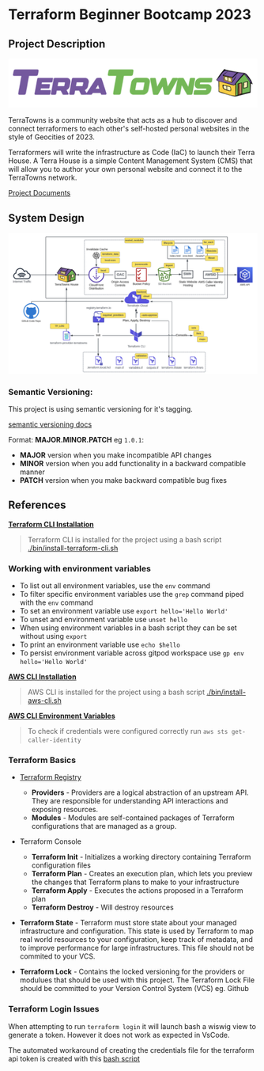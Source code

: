 # Terraform Beginner Bootcamp 2023

## Project Description

![TerraTowns](screenshots/Screenshot%202023-09-24%20at%201.30.19%20PM.png)

TerraTowns is a community website that acts as a hub to discover and connect terraformers to each other's self-hosted personal websites in the style of Geocities of 2023.

Terraformers will write the infrastructure as Code (IaC) to launch their Terra House.
A Terra House is a simple Content Management System (CMS) that will allow you to author your own personal website and connect it to the TerraTowns network.

[Project Documents](https://docs.google.com/document/d/1Ywh-7qaMz3FHUK6SlpZaXJd__FYQnwIlq8MaRmP_X_M/edit#heading=h.gsr323tdunxb)

## System Design
![SysDesign](/screenshots/Screenshot%202023-09-24%20at%205.50.21%20PM.png)

### Semantic Versioning:
This project is using semantic versioning for it's tagging.

[semantic versioning docs](https://semver.org/)

Format:
 **MAJOR.MINOR.PATCH** eg `1.0.1`:

- **MAJOR** version when you make incompatible API changes
- **MINOR** version when you add functionality in a backward compatible manner
- **PATCH** version when you make backward compatible bug fixes

## References
**[Terraform CLI Installation](https://developer.hashicorp.com/terraform/tutorials/aws-get-started/install-cli)**
>Terraform CLI is installed for the project using a bash script [./bin/install-terraform-cli.sh](./bin/install-terraform-cli.sh)

### Working with environment variables
- To list out all environment variables, use the `env` command
- To filter specific environment variables use the `grep` command piped with the `env` command
- To set an environment variable use `export hello='Hello World'`
- To unset and environment variable use `unset hello`
- When using environment variables in a bash script they can be set without using `export`
- To print an environment variable use `echo $hello`
- To persist environment variable across gitpod workspace use `gp env hello='Hello World'`

**[AWS CLI Installation](https://docs.aws.amazon.com/cli/latest/userguide/getting-started-install.html)**

> AWS CLI is installed for the project using a bash script [./bin/install-aws-cli.sh](./bin/install-aws-cli.sh)

**[AWS CLI Environment Variables](https://docs.aws.amazon.com/cli/latest/userguide/cli-configure-envvars.html)**

 > To check if  credentials were configured correctly run ```aws sts get-caller-identity```

 ### Terraform Basics

 - [Terraform Registry](https://registry.terraform.io/)
    - **Providers** - Providers are a logical abstraction of an upstream API. They are responsible for understanding API interactions and exposing resources.
    - **Modules** - Modules are self-contained packages of Terraform configurations that are managed as a group.

 - Terraform Console
      - **Terraform Init** - Initializes a working directory containing Terraform configuration files
      - **Terraform Plan** - Creates an execution plan, which lets you preview the changes that Terraform plans to make to your infrastructure
      - **Terraform Apply** - Executes the actions proposed in a Terraform plan
      - **Terraform Destroy** - Will destroy resources
    
 - **Terraform State** - Terraform must store state about your managed infrastructure and configuration. This state is used by Terraform to map real world resources to your configuration, keep track of metadata, and to improve performance for large infrastructures. This file should not be commited to your VCS.

 - **Terraform Lock** - Contains the locked versioning for the providers or modulues that should be used with this project. The Terraform Lock File should be committed to your Version Control System (VCS) eg. Github
   
### Terraform Login Issues
When attempting to run `terraform login` it will launch bash a wiswig view to generate a token. However it does not work as expected in VsCode.

The automated workaround of creating the credentials file for the terraform api token is created with this [bash script](/bin/generate-tfc-credentials.sh)
